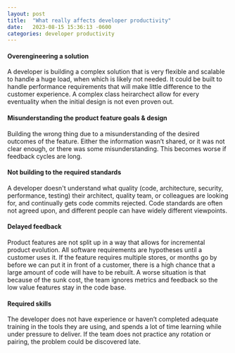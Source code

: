 ```yaml
---
layout: post
title:  "What really affects developer productivity"
date:   2023-08-15 15:36:13 -0600
categories: developer productivity
---
```

<link rel="preconnect" href="https://fonts.googleapis.com">
<link rel="preconnect" href="https://fonts.gstatic.com" crossorigin>
<link href="https://fonts.googleapis.com/css2?family=Lora&family=Merriweather&family=Spectral:wght@400;500;600;700&display=swap" rel="stylesheet">

#### Overengineering a solution
A developer is building a complex solution that is very flexible and scalable to handle a huge load, when which is likely not needed. It could be built to handle performance requirements that will make little difference to the customer experience. A complex class heirarchect allow for every eventuality when the initial design is not even proven out.

#### Misunderstanding the product feature goals & design
Building the wrong thing due to a misunderstanding of the desired outcomes of the feature. Either the information wasn’t shared, or it was not clear enough, or there was some misunderstanding. This becomes worse if feedback cycles are long.

#### Not building to the required standards
A developer doesn't understand what quality (code, architecture, security, performance, testing) their architect, quality team, or colleagues are looking for, and continually gets code commits rejected. Code standards are often not agreed upon, and different people can have widely different viewpoints.

#### Delayed feedback
Product features are not split up in a way that allows for incremental product evolution. All software requirements are hypotheses until a customer uses it. If the feature requires multiple stores, or months go by before we can put it in front of a customer, there is a high chance that a large amount of code will have to be rebuilt. A worse situation is that because of the sunk cost, the team ignores metrics and feedback so the low value features stay in the code base.

#### Required skills
The developer does not have experience or haven’t completed adequate training in the tools they are using, and spends a lot of time learning while under pressure to deliver. If the team does not practice any rotation or pairing, the problem could be discovered late.
